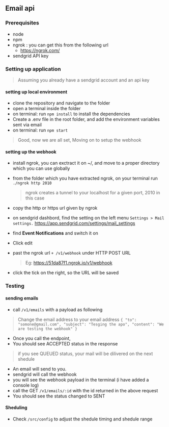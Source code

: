 ## Email api

### Prerequisites
- node 
- npm 
- ngrok : you can get this from the following url
  - https://ngrok.com/
- sendgrid API key

### Setting up application
> Assuming you already have a sendgrid account and an api key

#### setting up local environment
- clone the repository and navigate to the folder 
- open a terminal inside the folder
- on terminal: run `npm install` to install the dependencies 
- Create a .env file in the root folder, and add the environment variables sent via email
- on terminal: run `npm start` 

> Good, now we are all set, Moving on to setup the webhook
#### setting up the webhook
- install ngrok, you can exctract it on ~/, and move to a proper directory which you can use globally
- from the folder which you have extracted ngrok, on your terminal run `./ngrok http 2010`
  > ngrok creates a tunnel to your localhost for a given port, 2010 in this case
- copy the http or https url given by ngrok  

- on sendgrid dashbord, find the setting on the left menu `Settings > Mail settings.`
  https://app.sendgrid.com/settings/mail_settings
- find **Event Notifications** and switch it on
- Click edit 
- past the ngrok url `+ /v1/webhook` under HTTP POST URL
  > Eg: https://51da87f1.ngrok.io/v1/webhook 
- click the tick on the right, so the URL will be saved 

### Testing

#### sending emails
- call `/v1/emails` with a payload as following 
> Change the email address to your email address
`{
  "to": "somone@gmail.com",
  "subject": "Tesging the apo",
  "content": "We are testing the webhook"
}`

- Once you call the endpoint,
- You should see ACCEPTED status in the response
> if you see QUEUED status, your mail will be dilivered on the next shedule 
- An email will send to you.
- sendgrid will call the webhook
- you will see the webhook payload in the terminal (i have added a console log)
- call the GET `/v1/emails/:id` with the id returned in the above request
- You should see the status changed to SENT 

#### Sheduling
- Check `/src/config` to adjust the shedule timing and shedule range


